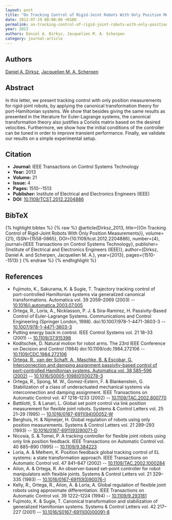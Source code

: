 ```yaml
---
layout: post
title: "On Tracking Control of Rigid-Joint Robots With Only Position Measurements"
date: 2012-07-19 00:00:00 +0100
permalink: on-tracking-control-of-rigid-joint-robots-with-only-position-measurements
year: 2013
authors: Daniel A. Dirksz, Jacquelien M. A. Scherpen
category: journal-article
---
```

 
## Authors
[Daniel A. Dirksz](authors/daniel-a-dirksz), [Jacquelien M. A. Scherpen](authors/jacquelien-m-a-scherpen)
 
## Abstract
In this letter, we present tracking control with only position measurements for rigid-joint robots, by applying the canonical transformation theory for port-Hamiltonian systems. We show that besides giving the same results as presented in the literature for Euler-Lagrange systems, the canonical transformation theory also justifies a Coriolis matrix based on the desired velocities. Furthermore, we show how the initial conditions of the controller can be tuned in order to improve transient performance. Finally, we validate our results on a simple experimental setup.
 
## Citation
- **Journal:** IEEE Transactions on Control Systems Technology
- **Year:** 2013
- **Volume:** 21
- **Issue:** 4
- **Pages:** 1510--1513
- **Publisher:** Institute of Electrical and Electronics Engineers (IEEE)
- **DOI:** [10.1109/TCST.2012.2204886](https://doi.org/10.1109/TCST.2012.2204886)
 
## BibTeX
{% highlight bibtex %}
{% raw %}
@article{Dirksz_2013,
  title={{On Tracking Control of Rigid-Joint Robots With Only Position Measurements}},
  volume={21},
  ISSN={1558-0865},
  DOI={10.1109/tcst.2012.2204886},
  number={4},
  journal={IEEE Transactions on Control Systems Technology},
  publisher={Institute of Electrical and Electronics Engineers (IEEE)},
  author={Dirksz, Daniel A. and Scherpen, Jacquelien M. A.},
  year={2013},
  pages={1510--1513}
}
{% endraw %}
{% endhighlight %}
 
## References
- Fujimoto, K., Sakurama, K. & Sugie, T. Trajectory tracking control of port-controlled Hamiltonian systems via generalized canonical transformations. Automatica vol. 39 2059–2069 (2003) -- [10.1016/j.automatica.2003.07.005](https://doi.org/10.1016/j.automatica.2003.07.005)
- Ortega, R., Loría, A., Nicklasson, P. J. & Sira-Ramírez, H. Passivity-Based Control of Euler-Lagrange Systems. Communications and Control Engineering (Springer London, 1998). doi:10.1007/978-1-4471-3603-3 -- [10.1007/978-1-4471-3603-3](https://doi.org/10.1007/978-1-4471-3603-3)
- Putting energy back in control. IEEE Control Systems vol. 21 18–33 (2001) -- [10.1109/37.915398](https://doi.org/10.1109/37.915398)
- Koditschek, D. Natural motion for robot arms. The 23rd IEEE Conference on Decision and Control (1984) doi:10.1109/cdc.1984.272106 -- [10.1109/CDC.1984.272106](https://doi.org/10.1109/CDC.1984.272106)
- [Ortega, R., van der Schaft, A., Maschke, B. & Escobar, G. Interconnection and damping assignment passivity-based control of port-controlled Hamiltonian systems. Automatica vol. 38 585–596 (2002)](interconnection-and-damping-assignment-passivity-based-control-of-port-controlled-hamiltonian-systems) -- [10.1016/S0005-1098(01)00278-3](https://doi.org/10.1016/S0005-1098(01)00278-3)
- Ortega, R., Spong, M. W., Gomez-Estern, F. & Blankenstein, G. Stabilization of a class of underactuated mechanical systems via interconnection and damping assignment. IEEE Transactions on Automatic Control vol. 47 1218–1233 (2002) -- [10.1109/TAC.2002.800770](https://doi.org/10.1109/TAC.2002.800770)
- Battilotti, S. & Lanari, L. Global set point control via link position measurement for flexible joint robots. Systems &amp; Control Letters vol. 25 21–29 (1995) -- [10.1016/0167-6911(94)00052-W](https://doi.org/10.1016/0167-6911(94)00052-W)
- Berghuis, H. & Nijmeijer, H. Global regulation of robots using only position measurements. Systems &amp; Control Letters vol. 21 289–293 (1993) -- [10.1016/0167-6911(93)90071-D](https://doi.org/10.1016/0167-6911(93)90071-D)
- Nicosia, S. & Tomei, P. A tracking controller for flexible joint robots using only link position feedback. IEEE Transactions on Automatic Control vol. 40 885–890 (1995) -- [10.1109/9.384223](https://doi.org/10.1109/9.384223)
- Loria, A. & Melhem, K. Position feedback global tracking control of EL systems: a state transformation approach. IEEE Transactions on Automatic Control vol. 47 841–847 (2002) -- [10.1109/TAC.2002.1000284](https://doi.org/10.1109/TAC.2002.1000284)
- Ailon, A. & Ortega, R. An observer-based set-point controller for robot manipulators with flexible joints. Systems &amp; Control Letters vol. 21 329–335 (1993) -- [10.1016/0167-6911(93)90076-I](https://doi.org/10.1016/0167-6911(93)90076-I)
- Kelly, R., Ortega, R., Ailon, A. & Loria, A. Global regulation of flexible joint robots using approximate differentiation. IEEE Transactions on Automatic Control vol. 39 1222–1224 (1994) -- [10.1109/9.293181](https://doi.org/10.1109/9.293181)
- Fujimoto, K. & Sugie, T. Canonical transformation and stabilization of generalized Hamiltonian systems. Systems &amp; Control Letters vol. 42 217–227 (2001) -- [10.1016/S0167-6911(00)00091-8](https://doi.org/10.1016/S0167-6911(00)00091-8)

